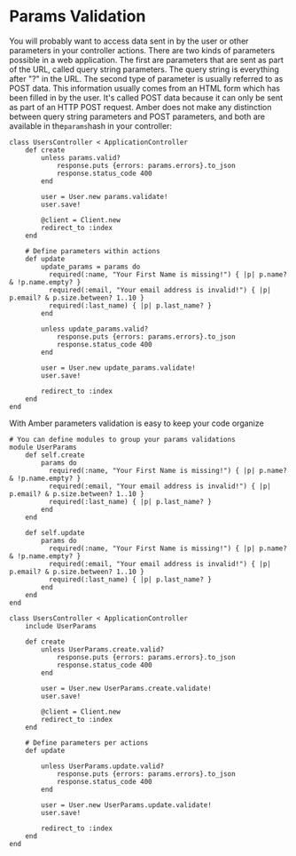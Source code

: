 # Params Validation

You will probably want to access data sent in by the user or other parameters in your controller actions. There are two kinds of parameters possible in a web application. The first are parameters that are sent as part of the URL, called query string parameters. The query string is everything after "?" in the URL. The second type of parameter is usually referred to as POST data. This information usually comes from an HTML form which has been filled in by the user. It's called POST data because it can only be sent as part of an HTTP POST request. Amber does not make any distinction between query string parameters and POST parameters, and both are available in the`params`hash in your controller:

```crystal
class UsersController < ApplicationController
    def create
        unless params.valid?
            response.puts {errors: params.errors}.to_json
            response.status_code 400
        end

        user = User.new params.validate!
        user.save!

        @client = Client.new
        redirect_to :index
    end

    # Define parameters within actions
    def update
        update_params = params do
          required(:name, "Your First Name is missing!") { |p| p.name? & !p.name.empty? }
          required(:email, "Your email address is invalid!") { |p| p.email? & p.size.between? 1..10 }
          required(:last_name) { |p| p.last_name? }
        end

        unless update_params.valid?
            response.puts {errors: params.errors}.to_json
            response.status_code 400
        end

        user = User.new update_params.validate!
        user.save!

        redirect_to :index
    end
end
```

With Amber parameters validation is easy to keep your code organize

```crystal
# You can define modules to group your params validations
module UserParams
    def self.create
        params do
          required(:name, "Your First Name is missing!") { |p| p.name? & !p.name.empty? }
          required(:email, "Your email address is invalid!") { |p| p.email? & p.size.between? 1..10 }
          required(:last_name) { |p| p.last_name? }
        end
    end

    def self.update
        params do
          required(:name, "Your First Name is missing!") { |p| p.name? & !p.name.empty? }
          required(:email, "Your email address is invalid!") { |p| p.email? & p.size.between? 1..10 }
          required(:last_name) { |p| p.last_name? }
        end
    end
end

class UsersController < ApplicationController
    include UserParams

    def create
        unless UserParams.create.valid?
            response.puts {errors: params.errors}.to_json
            response.status_code 400
        end

        user = User.new UserParams.create.validate!
        user.save!

        @client = Client.new
        redirect_to :index
    end

    # Define parameters per actions
    def update

        unless UserParams.update.valid?
            response.puts {errors: params.errors}.to_json
            response.status_code 400
        end

        user = User.new UserParams.update.validate!
        user.save!

        redirect_to :index
    end
end
```



